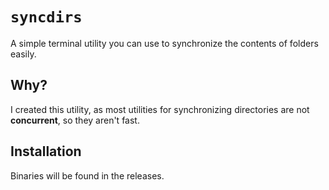 # `syncdirs`

A simple terminal utility you can use to synchronize the contents of folders easily.

## Why?

I created this utility, as most utilities for synchronizing directories
are not **concurrent**, so they aren't fast.

## Installation

Binaries will be found in the releases.
